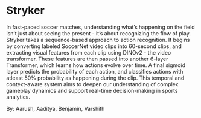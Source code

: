 # Stryker

In fast-paced soccer matches, understanding what’s happening on the field isn’t just about seeing the present - it’s about recognizing the flow of play. Stryker takes a sequence-based approach to action recognition. It begins by converting labeled SoccerNet video clips into 60-second clips, and extracting visual features from each clip using DINOv2 - the video transformer. These features are then passed into another 6-layer Transformer, which learns how actions evolve over time. A final sigmoid layer predicts the probability of each  action, and classifies actions with atleast 50% probability as happening during the clip. This temporal and context-aware system aims to deepen our understanding of complex gameplay dynamics and support real-time decision-making in sports analytics.

By: Aarush, Aaditya, Benjamin, Varshith
